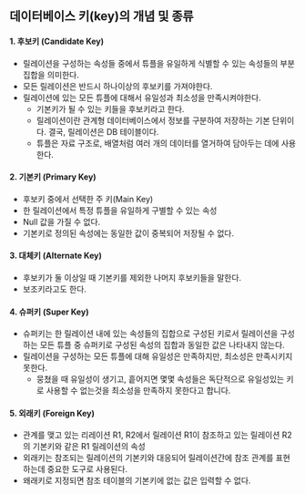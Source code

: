 ## 데이터베이스 키(key)의 개념 및 종류

#### 1. 후보키 (Candidate Key)

* 릴레이션을 구성하는 속성들 중에서 튜플을 유일하게 식별할 수 있는 속성들의 부분집합을 의미한다.
* 모든 릴레이션은 반드시 하나이상의 후보키를 가져야한다.
* 릴레이션에 있는 모든 튜플에 대해서 유일성과 최소성을 만족시켜야한다.
  * 기본키가 될 수 있는 키들을 후보키라고 한다.
  * 릴레이션이란 관계형 데이터베이스에서 정보를 구분하여 저장하는 기본 단위이다. 결국, 릴레이션은 DB 테이블이다.
  * 튜플은 자료 구조로, 배열처럼 여러 개의 데이터를 열거하여 담아두는 데에 사용한다.

#### 2. 기본키 (Primary Key)

* 후보키 중에서 선택한 주 키(Main Key)
* 한 릴레이션에서 특정 튜플을 유일하게 구별할 수 있는 속성
* Null 값을 가질 수 없다.
* 기본키로 정의된 속성에는 동일한 값이 중복되어 저장될 수 없다.

#### 3. 대체키 (Alternate Key)

* 후보키가 둘 이상일 때 기본키를 제외한 나머지 후보키들을 말한다.
* 보조키라고도 한다.

#### 4. 슈퍼키 (Super Key)

* 슈퍼키는 한 릴레이션 내에 있는 속성들의 집합으로 구성된 키로서 릴레이션을 구성하는 모든 튜플 중 슈퍼키로 구성된 속성의 집합과 동일한 값은 나타내지 않는다.
* 릴레이션을 구성하는 모든 튜플에 대해 유일성은 만족하지만, 최소성은 만족시키지 못한다.
  * 뭉쳤을 때 유일성이 생기고, 흩어지면 몇몇 속성들은 독단적으로 유일성있는 키로 사용할 수 없는것을 최소성을 만족하지 못한다고 합니다.

#### 5. 외래키 (Foreign Key)

* 관계를 맺고 있는 리레이션 R1, R2에서 릴레이션 R1이 참조하고 있는 릴레이션 R2의 기본키와 같은 R1 릴레이션의 속성
* 외래키는 참조되는 릴레이션의 기본키와 대응되어 릴레이션간에 참조 관계를 표현하는데 중요한 도구로 사용된다.
* 왜래키로 지정되면 참조 테이블의 기본키에 없는 값은 입력할 수 없다.